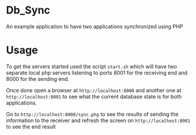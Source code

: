 # Db_Sync
An example application to have two applications synchronized using PHP

# Usage

To get the servers started used the script `start.sh` which will have two separate local php servers listening to ports 8001 for the receiving end and 8000 for the sending end.

Once done open a browser at `http://localhost:8000` and another one at `http://localhost:8001` to see what the current database state is for both applications.

Go to `http://localhost:8000/sync.php` to see the results of sending the information to the receiver and refresh the screen on `http://localhost:8001` to see the end result
